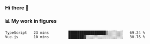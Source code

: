 ### Hi there 👋

### 📊 My work in figures

<!--START_SECTION:waka-->

```text
TypeScript   23 mins         █████████████████▒░░░░░░░   69.24 %
Vue.js       10 mins         ███████▓░░░░░░░░░░░░░░░░░   30.76 %
```

<!--END_SECTION:waka-->
